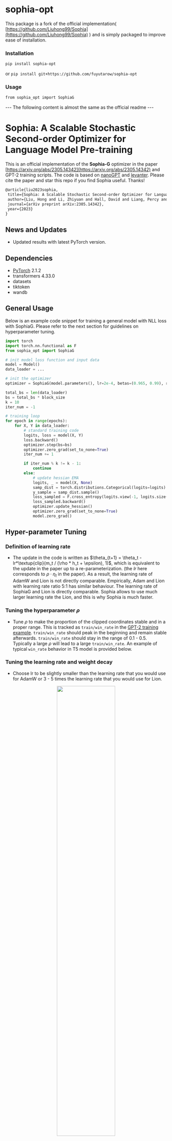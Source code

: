 
# sophia-opt
This package is a fork of the official implementation(
[https://github.com/Liuhong99/Sophia](https://github.com/Liuhong99/Sophia)
) and is simply packaged to improve ease of installation.


### Installation
```sh
pip install sophia-opt
```
or `pip install git+https://github.com/fuyutarow/sophia-opt`

### Usage
```sh
from sophia_opt import SophiaG
```


---  The following content is almost the same as the official readme ---


# Sophia: A Scalable Stochastic Second-order Optimizer for Language Model Pre-training


This is an official implementation of the **Sophia-G** optimizer in the paper [https://arxiv.org/abs/2305.14342](https://arxiv.org/abs/2305.14342) and GPT-2 training scripts. The code is based on [nanoGPT](https://github.com/karpathy/nanoGPT/) and [levanter](https://github.com/stanford-crfm/levanter/). Please cite the paper and star this repo if you find Sophia useful. Thanks!


```tex
@article{liu2023sophia,
 title={Sophia: A Scalable Stochastic Second-order Optimizer for Language Model Pre-training},
 author={Liu, Hong and Li, Zhiyuan and Hall, David and Liang, Percy and Ma, Tengyu},
 journal={arXiv preprint arXiv:2305.14342},
 year={2023}
}
```


## News and Updates
- Updated results with latest PyTorch version.




## Dependencies


- [PyTorch](https://pytorch.org) 2.1.2
- transformers 4.33.0
- datasets
- tiktoken
- wandb

## General Usage

Below is an example code snippet for training a general model with NLL loss with SophiaG. Please refer to the next section for guidelines on hyperparameter tuning.

```python
import torch
import torch.nn.functional as F
from sophia_opt import SophiaG

# init model loss function and input data
model = Model()
data_loader = ...

# init the optimizer
optimizer = SophiaG(model.parameters(), lr=2e-4, betas=(0.965, 0.99), rho=0.01, weight_decay=1e-1)

total_bs = len(data_loader)
bs = total_bs * block_size
k = 10
iter_num = -1

# training loop
for epoch in range(epochs):
    for X, Y in data_loader:
        # standard training code
        logits, loss = model(X, Y)
        loss.backward()
        optimizer.step(bs=bs)
        optimizer.zero_grad(set_to_none=True)
        iter_num += 1

        if iter_num % k != k - 1:
            continue
        else:
            # update hessian EMA
            logits, _ = model(X, None)
            samp_dist = torch.distributions.Categorical(logits=logits)
            y_sample = samp_dist.sample()
            loss_sampled = F.cross_entropy(logits.view(-1, logits.size(-1)), y_sample.view(-1), ignore_index=-1)
            loss_sampled.backward()
            optimizer.update_hessian()
            optimizer.zero_grad(set_to_none=True)
            model.zero_grad()
```


## Hyper-parameter Tuning

### Definition of learning rate 
- The update in the code is written as $\theta_{t+1} = \theta_t - lr*\textup{clip}(m_t / (\rho * h_t + \epsilon), 1)$, which is equivalent to the update in the paper up to a re-parameterization. (the $lr$ here corresponds to $\rho \cdot \eta_t$ in the paper). As a result, the learning rate of AdamW and Lion is not directly comparable. Empirically, Adam and Lion with learning rate ratio 5:1 has similar behaviour. The learning rate of SophiaG and Lion is directly comparable. Sophia allows to use much larger learning rate the Lion, and this is why Sophia is much faster. 

### Tuning the hyperparameter $\rho$ 
- Tune $\rho$ to make the proportion of the clipped coordinates stable and in a proper range. This is tracked as ```train/win_rate``` in the [GPT-2 training example](https://github.com/Liuhong99/Sophia/blob/2443b03529ecdccf65699a5e55e68d69ede39509/train_sophiag.py#L398C21-L398C65). ```train/win_rate``` should peak in the beginning and remain stable afterwards. ```train/win_rate``` should stay in the range of 0.1 - 0.5. Typically a large $\rho$ will lead to a large ```train/win_rate```. An example of typical ```win_rate``` behavior in T5 model is provided below.

### Tuning the learning rate and weight decay
- Choose lr to be slightly smaller than the learning rate that you would use for AdamW or 3 - 5 times the learning rate that you would use for Lion. 
<p align="center" width="100%">
      <img src="assets/t5_winrate.png" style="width: 60%; min-width: 200px; display: block; margin: auto;">
</p>

- If the loss blows up, slightly decrease the learning rate or increase $\rho$.
  
- Always use about 2x larger weight decay than what you would use for AdamW.

### Hyperparameters for GPT-2 models

- Choose lr to be about the same as the learning rate that you would use for AdamW or 5 - 10 times the learning rate that you would use for Lion.
- Tune $\rho$ to make the proportion of the parameters where the update is not clipped stable and in a proper range. This is tracked as ```train/win_rate``` in the [GPT-2 training example](https://github.com/Liuhong99/Sophia/blob/2443b03529ecdccf65699a5e55e68d69ede39509/train_sophiag.py#L398C21-L398C65). ```train/win_rate``` should peak in the beginning and remain stable afterwards. ```train/win_rate``` should stay in the range of 0.1 - 0.5. Typically a large $\rho$ will lead to a large ```train/win_rate```.
- Use slightly larger weight decay than AdamW, e.g. 0.2.
- Except learning rate, all other hyperparameters are transferable across different model sizes.
- See the table below for the hyperparameters for different model sizes.

| Model Size  | lr for Adam | lr for Lion | lr for Sophia | $\rho$ for Sophia | weight decay for Sophia |
| -------- | ------- | ------- | ------- | ------- | ------- |
| 125M | 6e-4 | 1e-4 | 6e-4 | 0.05 | 0.2 |
| 355M | 3e-4 | 1e-4 | 7e-4 | 0.08 | 0.2 |
| 770M | 2e-4 | 8e-5 | 3e-4 | 0.05 | 0.2 |

- Please feel free to let us know what you find out during hyper-parameters tuning. We appreciate your valuable feedback and comments!

## Reproduce GPT-2 Results

Prepare the [OpenWebText](https://huggingface.co/datasets/openwebtext) data following [nanoGPT](https://github.com/karpathy/nanoGPT/):
```
$ python data/openwebtext/prepare.py
```
Start pre-training GPT2 Small (125M):

If you have a machine with 10 A5000 (24GB) GPUs,
```
$ torchrun --standalone --nproc_per_node=10 \
      train_sophiag.py \
      config/train_gpt2_small_sophiag.py \
      --batch_size=8 \
      --gradient_accumulation_steps=6
```
If you have a machine with 8 A100 (40GB) GPUs,
```
$ torchrun --standalone --nproc_per_node=8 \
      train_sophiag.py \
      config/train_gpt2_small_sophiag.py \
      --batch_size=12 \
      --gradient_accumulation_steps=5
```

To reproduce the AdamW baseline following [nanoGPT](https://github.com/karpathy/nanoGPT/):
```
$ torchrun --standalone --nproc_per_node=10 \
      train_adam.py \
      config/train_gpt2_small_adam.py \
      --batch_size=8 \
      --gradient_accumulation_steps=6
```

This will lead to results in the figure below:
<p align="center" width="100%">
      <img src="assets/small_100k_plus.png" style="width: 60%; min-width: 200px; display: block; margin: auto;">
</p>

Start pre-training GPT2 Medium (355M):

If you have a machine with 8 A100 (40GB) GPUs,
```
$ torchrun --standalone --nproc_per_node=8 \
      train_sophiag.py \
      config/train_gpt2_medium_sophiag.py \
      --batch_size=6 \
      --gradient_accumulation_steps=10
```

To reproduce the AdamW baseline:
```
$ torchrun --standalone --nproc_per_node=8 \
      train_adam.py \
      config/train_gpt2_medium_adam.py \
      --batch_size=6 \
      --gradient_accumulation_steps=10
```

Please adjust ```nproc_per_node```, ```batch_size```, and ```gradient_accumulation_steps``` accordingly if you use other hardware setup. Make sure their product equals 480.


This will lead to results in the figure below:
<p align="center" width="100%">
      <img src="assets/medium_100k_plus.png" style="width: 60%; min-width: 200px; display: block; margin: auto;">
</p>

Start pre-training GPT2 1.5B:

We use [the Pile](https://github.com/EleutherAI/the-pile) and GPT NeoX tokenizer. First set up TPU instances and environment following [levanter](https://github.com/stanford-crfm/levanter/blob/e183ec80ec5971b12d4a3fb08a160268de342670/docs/Getting-Started-TPU-VM.md). Then change GAMMA_SOPHIA_G to 200 in [optim.py](https://github.com/stanford-crfm/levanter/blob/e183ec80ec5971b12d4a3fb08a160268de342670/src/levanter/optim.py). The training script for 1.5B model is 
```
gcloud compute tpus tpu-vm ssh <instance_name> \
      --zone <zone_name> \
      --worker=all \
      --command 'WANDB_API_KEY=<wandb_api_key> levanter/infra/launch.sh python levanter/examples/gpt2_example.py --config_path levanter/config/gpt2_1536_pile.yaml --trainer.beta1 0.965 --trainer.beta2 0.99 --trainer.min_lr_ratio 0.020 --trainer.weight_decay 0.15 --trainer.learning_rate 2.5e-4 --trainer.warmup_ratio 0.01'

```

## Acknowledgement

The GPT-2 training code is based on [nanoGPT](https://github.com/karpathy/nanoGPT/), which is elegant and super efficient.
